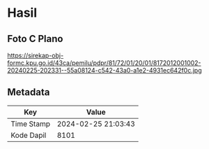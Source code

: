 # Hasil

## Foto C Plano

https://sirekap-obj-formc.kpu.go.id/43ca/pemilu/pdpr/81/72/01/20/01/8172012001002-20240225-202331--55a08124-c542-43a0-a1e2-4931ec642f0c.jpg


## Metadata

| Key        | Value               |
| ---------- | ------------------- |
| Time Stamp | 2024-02-25 21:03:43 |
| Kode Dapil | 8101                |




